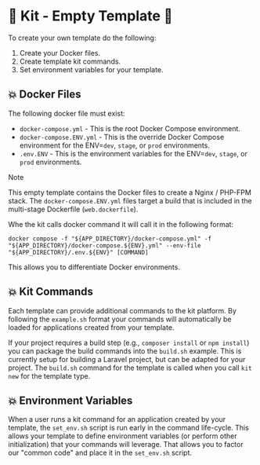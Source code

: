 # 🚀 Kit - Empty Template 🚀

To create your own template do the following:

1. Create your Docker files.
2. Create template kit commands.
3. Set environment variables for your template.

## 💥 Docker Files

The following docker file must exist:

- `docker-compose.yml` - This is the root Docker Compose environment.
- `docker-compose.ENV.yml` - This is the override Docker Compose environment for the ENV=`dev`, `stage`, or `prod` environments.
- `.env.ENV` - This is the environment variables for the ENV=`dev`, `stage`, or `prod` environments.

> [!NOTE]
> This empty template contains the Docker files to create a Nginx / PHP-FPM stack. The `docker-compose.ENV.yml` files target a build that is included in the multi-stage Dockerfile (`web.dockerfile`).


Whe the kit calls docker command it will call it in the following format:

`docker compose -f "${APP_DIRECTORY}/docker-compose.yml" -f "${APP_DIRECTORY}/docker-compose.${ENV}.yml" --env-file "${APP_DIRECTORY}/.env.${ENV}" [COMMAND]`

This allows you to differentiate Docker environments.

## 💥 Kit Commands

Each template can provide additional commands to the kit platform. By following the `example.sh` format your commands will automatically be loaded for applications created from your template.

If your project requires a build step (e.g., `composer install` or `npm install`) you can package the build commands into the `build.sh` example. This is currently setup for building a Laravel project, but can be adapted for your project. The `build.sh` command for the template is called when you call `kit new` for the template type.

## 💥 Environment Variables

When a user runs a kit command for an application created by your template, the `set_env.sh` script is run early in the command life-cycle. This allows your template to define environment variables (or perform other initialization) that your commands will leverage. That allows you to factor our "common code" and place it in the `set_env.sh` script.